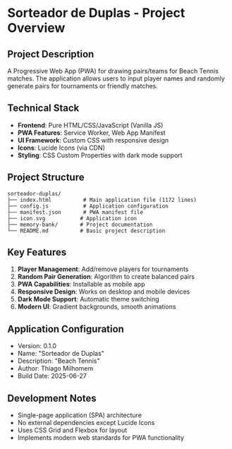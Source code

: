 # Sorteador de Duplas - Project Overview

## Project Description
A Progressive Web App (PWA) for drawing pairs/teams for Beach Tennis matches. The application allows users to input player names and randomly generate pairs for tournaments or friendly matches.

## Technical Stack
- **Frontend**: Pure HTML/CSS/JavaScript (Vanilla JS)
- **PWA Features**: Service Worker, Web App Manifest
- **UI Framework**: Custom CSS with responsive design
- **Icons**: Lucide Icons (via CDN)
- **Styling**: CSS Custom Properties with dark mode support

## Project Structure
```
sorteador-duplas/
├── index.html          # Main application file (1172 lines)
├── config.js           # Application configuration
├── manifest.json       # PWA manifest file
├── icon.svg           # Application icon
├── memory-bank/       # Project documentation
└── README.md          # Basic project description
```

## Key Features
1. **Player Management**: Add/remove players for tournaments
2. **Random Pair Generation**: Algorithm to create balanced pairs
3. **PWA Capabilities**: Installable as mobile app
4. **Responsive Design**: Works on desktop and mobile devices
5. **Dark Mode Support**: Automatic theme switching
6. **Modern UI**: Gradient backgrounds, smooth animations

## Application Configuration
- Version: 0.1.0
- Name: "Sorteador de Duplas"
- Description: "Beach Tennis"
- Author: Thiago Milhomem
- Build Date: 2025-06-27

## Development Notes
- Single-page application (SPA) architecture
- No external dependencies except Lucide Icons
- Uses CSS Grid and Flexbox for layout
- Implements modern web standards for PWA functionality 